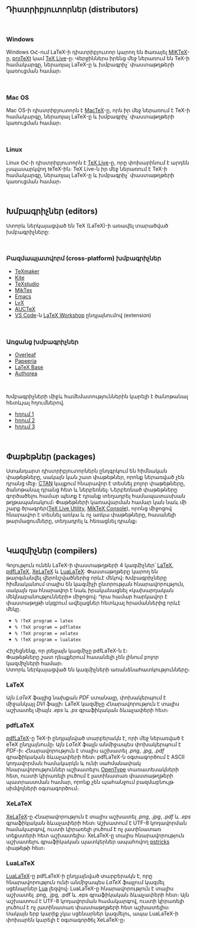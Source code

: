 ## Դիստրիբյուտորներ (distributors)

<br>

### Windows
Windows ՕՀ-ում LaTeX-ի դիստրիբյուտոր կարող են ծառայել [MiKTeX](https://miktex.org/)-ը, [proTeXt](http://www.tug.org/protext/) կամ [TeX Live](http://www.tug.org/texlive/)-ը։ Վերջիններս իրենց մեջ ներառում են TeX-ի համակարգը, ներառյալ LaTeX-ը և խմբագրիչ՝ փաստաթղթերի կառուցման համար։

<br>

### Mac OS
Mac OS-ի դիստրիբյուտորն է [MacTeX](http://www.tug.org/mactex/)-ը, որն իր մեջ ներառում է TeX-ի համակարգը, ներառյալ LaTeX-ը և խմբագրիչ՝ փաստաթղթերի կառուցման համար։

<br>

### Linux

Linux ՕՀ-ի դիստրիբյուտորն է [TeX Live](https://www.tug.org/texlive/)-ը, որը փոխարինում է արդեն չսպասարկվող teTeX-ին։ TeX Live-ն իր մեջ ներառում է TeX-ի համակարգը, ներառյալ LaTeX-ը և խմբագրիչ՝ փաստաթղթերի կառուցման համար։

<br>

## Խմբագրիչներ (editors)

Ստորև ներկայացված են TeX (LaTeX)-ի առավել տարածված խմբագրիչները: 

<br>

### Բազմապլատվորմ (cross-platform) խմբագրիչներ

* [TeXmaker](https://www.xm1math.net/texmaker/)
* [Kite](https://www.kite.com/)
* [TeXstudio](https://www.texstudio.org/)
* [MikTex](https://miktex.org/)
* [Emacs](https://www.gnu.org/software/emacs/)
* [LyX](https://www.lyx.org/)
* [AUCTeX](https://www.gnu.org/software/auctex/)
* [VS Code](https://code.visualstudio.com/)-ն [LaTeX Workshop](https://marketplace.visualstudio.com/items?itemName=James-Yu.latex-workshop) ընդլայնումով (extension)

<br>

### Առցանց խմբագրիչներ
* [Overleaf](https://www.overleaf.com/)
* [Papeeria](https://papeeria.com/)
* [LaTeX Base](https://latexbase.com/)
* [Authorea](https://www.authorea.com/)

<br>

Խմբագրիչների միջև համեմատություններին կարելի է ծանոթանալ հետևյալ հղումներով.
* [հղում 1](https://en.wikipedia.org/wiki/Comparison_of_TeX_editors)
* [հղում 2](https://ru.wikipedia.org/wiki/%D0%A1%D1%80%D0%B0%D0%B2%D0%BD%D0%B5%D0%BD%D0%B8%D0%B5_%D1%80%D0%B5%D0%B4%D0%B0%D0%BA%D1%82%D0%BE%D1%80%D0%BE%D0%B2_TeX)
* [հղում 3](https://360wiki.ru/wiki/Comparison_of_TeX_editors)

<br>

## Փաթեթներ (packages)

Ստանդարտ դիստրիբյուտորներն ընդգրկում են հիմնական փաթեթները, սակայն կան շատ փաթեթներ, որոնք ներառված չեն դրանց մեջ։ [CTAN](https://www.ctan.org/pkg) կայքում հնարավոր է տեսնել բոլոր փաթեթները, ծանոթանալ դրանց հետ և ներբեռնել։ Ներբեռնած փաթեթները գործածելու համար պետք է դրանք տեղադրել համապատասխան թղթապանակում։ Փաթեթների կառավարման համար կան նաև մի շարք ծրագրեր([TeX Live Utility](https://www.macupdate.com/app/mac/58685/tex-live-utility), [MikTeX Console](https://miktex.org/howto/miktex-console)), որոնց միջոցով հնարավոր է տեսնել առկա և ոչ առկա փաթեթները, հասանելի թարմացումները, տեղադրել և հեռացնել դրանք։

<br>

## Կազմիչներ (compilers)

Գոյություն ունեն LaTeX-ի փաստաթղթերի 4 կազմիչներ՝ [LaTeX](#latex), [pdfLaTeX](#lualatex), [XeLaTeX](#xelatex) և [LuaLaTeX](#lualatex): Փաստաթղթերը կարող են թարգմանվել վերոնշվածներից որևէ մեկով։ Խմբագրիչները հիմնականում տալիս են կազմիչի ընտրության հնարավորություն, սակայն դա հնարավոր է նաև իրականացնել «կախարդական մեկնաբանությունների» միջոցով։ Դրա համար հարկավոր է փաստաթղթի սկզբում ավելացներ հետևյալ հրամաններից որևէ մեկը.

* `% !TeX program = latex`
* `% !TeX program = pdflatex`
* `% !TeX program = xelatex`
* `% !TeX program = lualatex`

Հիշեցնենք, որ լռելյայն կազմիչը pdfLaTeX-ն է։<br> 
Փաթեթները շատ դեպքերում հասանելի չեն լինում բոլոր կազմիչների համար։<br>
Ստորև ներկայացված են կազմիչների առանձնահատկությունները։

### LaTeX

Այն *LaTeX* ֆայլից նախքան *PDF* ստանալը, փոխակերպում է միջանկայլ *DVI* ֆայլի։ LaTeX կազմիչը Հնարավորություն է տալիս աշխատել միայն *.eps* և *.ps* գրաֆիկական ձևաչափերի հետ։

### pdfLaTeX

[pdfLaTeX](http://www.tug.org/applications/pdftex/)-ը TeX-ի ընդլայնված տարբերակն է, որի մեջ ներառված է eTeX ընդլայնումը։  Այն *LaTeX* ֆայլն անմիջապես փոխակերպում է *PDF*-ի։ Հնարավորություն է տալիս աշխատել *.png*, *.jpg*, *.pdf* գրաֆիկական ձևաչափերի հետ։ pdfLaTeX-ն օգտագործում է ASCII կոդավորման համակարկն և ունի սահմանափակ հնարավորություններ աշխատելու [OpenType](https://www.adobe.com/products/type/opentype.html) տառատեսակների հետ, ուստի կիրառելի լուծում է լատինատառ փաստաթղթերի պատրաստման համար, որոնք չեն պահանջում բազմաբնույթ սիմվոլների օգտագործում։

### XeLaTeX

[XeLaTeX](http://tug.org/xetex/)-ը Հնարավորություն է տալիս աշխատել *.png*, *.jpg*, *.pdf* և *.eps* գրաֆիկական ձևաչափերի հետ։ Աշխատում է UTF-8 կոդավորման համակարգով, ուստի կիրառելի լուծում է ոչ լատինատառ տեքստերի հետ աշխատելիս։ XeLaTeX-ը տալիս հնարավորություն աշխատելու գրաֆիկական պատկերներ ապահովող [pstricks](https://www.ctan.org/pkg/pstricks-base) փաթեթի հետ։

### LuaLaTeX

[LuaLaTeX](http://www.luatex.org/)-ը pdfLaTeX-ի ընդլայնված տարբերակն է, որը հնարավորություն ունի անմիջապես *LaTeX* ֆայլում կազմել սցենարներ [Lua](https://www.lua.org/) լեզվով։ LuaLaTeX-ը հնարավորություն է տալիս աշխատել .png, .jpg, .pdf և .eps գրաֆիկական ձևաչափերի հետ։ Այն աշխատում է UTF-8 կոդավորման համակարգով, ուստի կիրառելի լուծում է ոչ լատինատառ փաստաթղթերի հետ աշխատելիս։ Սակայն երբ կարիք չկա սցենարներ կազմելու, ապա LuaLaTeX-ի փոխարեն կարելի է օգտագործել XeLaTeX-ը։
